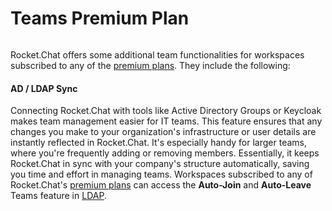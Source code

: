 # Teams Premium Plan

<figure><img src="../../../../.gitbook/assets/Premium.svg" alt=""><figcaption></figcaption></figure>

Rocket.Chat offers some additional team functionalities for workspaces subscribed to any of the [premium plans](../../../workspace-administration/settings/premium.md). They include the following:

#### AD / LDAP Sync

Connecting Rocket.Chat with tools like Active Directory Groups or Keycloak makes team management easier for IT teams. This feature ensures that any changes you make to your organization's infrastructure or user details are instantly reflected in Rocket.Chat. It's especially handy for larger teams, where you're frequently adding or removing members. Essentially, it keeps Rocket.Chat in sync with your company's structure automatically, saving you time and effort in managing teams. Workspaces subscribed to any of Rocket.Chat's [premium plans](../../../workspace-administration/settings/premium.md) can access the **Auto-Join** and **Auto-Leave** Teams feature in [LDAP](../../../authentication/ldap/ldap-premium-settings.md#h8eyqbx7wnb).
